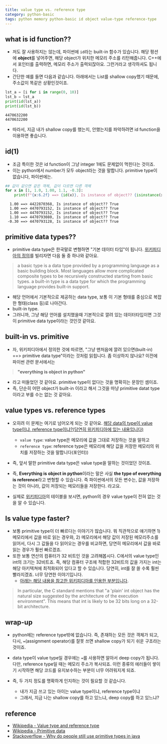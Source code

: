 ```yaml
---
title: value type vs. reference type 
category: python-basic
tags: python memory python-basic id object value-type reference-type 
---
```


## what is id function??

- 저도 잘 사용하지는 않는데, 파이썬에 `id`라는 built-in 함수가 있습니다. 해당 펑션에 **object**를 넣어주면, 해당 object가 위치한 메모리 주소를 리턴해줍니다. C++에서 포인터를 출력하면, 메모리 주소가 출력되잖아요. 그런거라고 생각하셔도 됩니다. 
- 간단한 예를 들면 다음과 같습니다. 아래에서는 List를 shallow copy했기 때문에, 주소값이 똑같은 상황인것이죠. 

```python
lst_a = [i for i in range(0, 10)]
lst_b = lst_a
print(id(lst_a))
print(id(lst_b))
```

```plaintext
4470632200
4470632200
```

- 따라서, 지금 내가 shallow copy를 했는지, 안했는지를 파악하려면 id function을 이용하면 좋습니다. 

## id(1)

- 조금 특이한 것은 id function이 그냥 integer 1에도 문제없이 먹힌다는 것이죠.
- 이는 python에서 number가 모두 object라는 것을 말합니다. primitive type이 없습니다, 파이썬에는. 

```python
## 값이 같으면 같은 객체, 값이 다르면 다른 객체 
for x in [1, 1.0, 1.00, 1.1, -0.3]:
    print(f"{x:6.2f} ==> {id(x)}, Is instance of object?? {isinstance(x, object)}")
```

```plaintext
  1.00 ==> 4422870368, Is instance of object?? True
  1.00 ==> 4470793152, Is instance of object?? True
  1.00 ==> 4470793152, Is instance of object?? True
  1.10 ==> 4470793080, Is instance of object?? True
 -0.30 ==> 4470793128, Is instance of object?? True
```

## primitive data types??

- primitive data type은 한국말로 변형하면 "기본 데이터 타입"이 됩니다. [위키피디아의 정의](https://en.wikipedia.org/wiki/Primitive_data_type)를 빌리자면 다음 둘 중 하나와 같아요. 

> a basic type is a data type provided by a programming language as a basic building block. Most languages allow more complicated composite types to be recursively constructed starting from basic types.
> a built-in type is a data type for which the programming language provides built-in support.

- 해당 언어에서 기본적으로 제공하는 data type, 보통 이 기본 형태를 중심으로 복잡한 형태(class 등)로 나아간다. 
- built-in type. 
- 그러니까, 그냥 해당 언어를 설치했을때 기본적으로 깔려 있는 데이터타입이면 그것이 primitive data type이라는 것인것 같아요. 

## built-in vs. primitive 

- 자, 위키피디아에서 정의한 것에 따르면, "그냥 맨처음에 깔려 있으면(built-in) ==> primitive data type"이라는 것처럼 읽힙니다. 좀 이상하지 않나요? 이전에 파이썬 관련 문서에서는 

> **"everything is object in python"**

- 라고 떠들었던 것 같아요. primitive type이 없다는 것을 명확히는 문장인 셈이죠. 
- 즉, 단순히 어떤 object가 built-in 이라고 해서 그것을 마냥 primitive datat type이라고 부를 수는 없는 것 같아요. 

## value types vs. reference types

- 오히려 이 문제는 여기로 넘어오게 되는 것 같아요. [해당 data의 type이 value type이냐, reference type이냐?(당연히 위키피디아에 있는 내용입니다)](https://en.wikipedia.org/wiki/Value_type_and_reference_type)
  - `value type`: value type은 메모리에 값을 그대로 저장하는 것을 말하고
  - `reference type`: reference type은 메모리에 해당 값을 저장한 메모리의 위치를 저장하는 것을 말합니다(포인터))
- 즉, 앞서 말한 primitive data type은 value type을 말하는 것이었던 것이죠. 

- 즉, **Everything is object in python**이라는 말은 사실 **the type of everything is reference**라고 변형할 수 있습니다. 즉 파이썬에서의 모든 변수는, 값을 저장하는 것이 아니라, 값이 저장되는 메모리들을 저장한다. 라고요. 
- 실제로 [위키피디아](https://en.wikipedia.org/wiki/Value_type_and_reference_type#Classification_per_language)의 테이블을 보시면,  python의 경우 value type이 전혀 없는 것을 알 수 있습니다. 

## Is value type faster? 

- 보통 primitive type이 더 빠르다는 이야기가 많습니다. 뭐 직관적으로 얘기하면 1) 메모리에서 값을 바로 읽는 경우와, 2) 메모리에서 해당 값이 저장된 메모리주소를 읽어서, 다시 그 값들을 다 읽어오는 경우를 비교하면, 당연히 메모리에서 값을 바로 읽는 경우가 훨씬 빠르겠죠. 
- 또한 보통 연산의 컴퓨터가 32 비트인 것을 고려해봅시다. C에서의 value type인 int의 크기는 32비트죠. 즉, 해당 컴퓨터 구조에 적합한 32비트의 값을 가지는 int는 해당 아키텍쳐에 최적화되어 있다고 할 수 있습니다. 당연히, int를 잘 쓸 수록 훨씬 빨라지겠죠. 너무 당연한 이야기입니다. 
  - [아래는 해당 내용을 참고한 위키피디아를 인용한 부분입니다](https://en.wikipedia.org/wiki/Primitive_data_type). 

> In particular, the C standard mentions that "a 'plain' int object has the natural size suggested by the architecture of the execution environment". This means that int is likely to be 32 bits long on a 32-bit architecture. 

## wrap-up

- python에는 reference type밖에 없습니다. 즉, 존재하는 모든 것은 객체가 되고, 다시, `=`(assignment operator)를 잘못 쓰면 shallow copy가 되기 쉬운 구조라는 것이죠. 
- data type이 value type일 경우에는 `=`를 사용하면 알아서 deep copy가 됩니다. 다만, reference type일 때는 메모리 주소가 복사되죠. 이런 종류의 에러들이 쌓이기 시작하면 해당 코드를 유지보수하는 부분이 너무 어려워지게 되죠. 

- 즉, 두 가지 정도를 명확하게 인지하는 것이 필요할 것 같습니다. 
  - 내가 지금 쓰고 있는 아이는 value type이냐, reference type이냐 
  - 그래서, 지금 나는 shallow copy를 하고 있느냐, deep copy를 하고 있느냐? 

## reference 

- [Wikipedia - Value type and reference type](https://en.wikipedia.org/wiki/Value_type_and_reference_type)
- [Wikipedia - Primitive data](https://en.wikipedia.org/wiki/Primitive_data_type)
- [Stackoverflow - Why do people still use primitive types in java](https://stackoverflow.com/questions/5199359/why-do-people-still-use-primitive-types-in-java)
